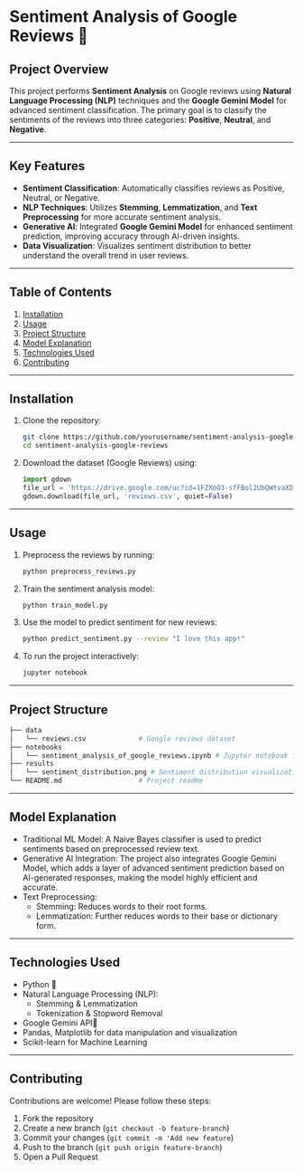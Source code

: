 # Sentiment Analysis of Google Reviews 🚀

## Project Overview
This project performs **Sentiment Analysis** on Google reviews using **Natural Language Processing (NLP)** techniques and the **Google Gemini Model** for advanced sentiment classification. The primary goal is to classify the sentiments of the reviews into three categories: **Positive**, **Neutral**, and **Negative**.

---

## Key Features
- **Sentiment Classification**: Automatically classifies reviews as Positive, Neutral, or Negative.
- **NLP Techniques**: Utilizes **Stemming**, **Lemmatization**, and **Text Preprocessing** for more accurate sentiment analysis.
- **Generative AI**: Integrated **Google Gemini Model** for enhanced sentiment prediction, improving accuracy through AI-driven insights.
- **Data Visualization**: Visualizes sentiment distribution to better understand the overall trend in user reviews.

---

## Table of Contents
1. [Installation](#installation)
2. [Usage](#usage)
3. [Project Structure](#project-structure)
4. [Model Explanation](#model-explanation)
5. [Technologies Used](#technologies-used)
7. [Contributing](#contributing)

---


## Installation

1. Clone the repository:
    ```bash
    git clone https://github.com/yourusername/sentiment-analysis-google-reviews.git
    cd sentiment-analysis-google-reviews
    ```
    
2. Download the dataset (Google Reviews) using:
    ```python
    import gdown
    file_url = 'https://drive.google.com/uc?id=1FZXoO3-sfFBol2UbQWtvaXDmaQZ0ZgkD'
    gdown.download(file_url, 'reviews.csv', quiet=False)
    ```

---

## Usage

1. Preprocess the reviews by running:
    ```bash
    python preprocess_reviews.py
    ```

2. Train the sentiment analysis model:
    ```bash
    python train_model.py
    ```

3. Use the model to predict sentiment for new reviews:
    ```bash
    python predict_sentiment.py --review "I love this app!"
    ```

4. To run the project interactively:
    ```bash
    jupyter notebook
    ```

---

## Project Structure
```bash
├── data
│   └── reviews.csv             # Google reviews dataset
├── notebooks
│   └── sentiment_analysis_of_google_reviews.ipynb # Jupyter notebook for analysis
├── results
│   └── sentiment_distribution.png # Sentiment distribution visualization
└── README.md                   # Project readme
```
---

## Model Explanation

- Traditional ML Model: A Naive Bayes classifier is used to predict sentiments based on preprocessed review text.
- Generative AI Integration: The project also integrates Google Gemini Model, which adds a layer of advanced sentiment prediction based on AI-generated responses, making the model highly efficient and accurate.
- Text Preprocessing:
  - Stemming: Reduces words to their root forms.
  - Lemmatization: Further reduces words to their base or dictionary form.
---
 
## Technologies Used
- Python 🐍
- Natural Language Processing (NLP):
  - Stemming & Lemmatization
  - Tokenization & Stopword Removal
- Google Gemini API🤖
- Pandas, Matplotlib for data manipulation and visualization
- Scikit-learn for Machine Learning
---

## Contributing
Contributions are welcome! Please follow these steps:

1. Fork the repository
2. Create a new branch (`git checkout -b feature-branch`)
3. Commit your changes (`git commit -m 'Add new feature`)
4. Push to the branch (`git push origin feature-branch`)
5. Open a Pull Request

